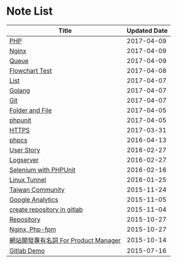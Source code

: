 # Note List
|Title | Updated Date |
|------|------------|
| [PHP](/notes/php.html) | 2017-04-09 |
| [Nginx](/notes/nginx.html) | 2017-04-09 |
| [Queue](/notes/queue.html) | 2017-04-09 |
| [Flowchart Test](/notes/flowchart.html) | 2017-04-08 |
| [List](/notes/lisp.html) | 2017-04-07 |
| [Golang](/notes/golang.html) | 2017-04-07 |
| [Git](/notes/git.html) | 2017-04-07 |
| [Folder and File](/notes/laravel4and5.html) | 2017-04-05 |
| [phpunit](/notes/phpunit.html) | 2017-04-05 |
| [HTTPS](/notes/https.html) | 2017-03-31 |
| [phpcs](/notes/phpcs.html) | 2016-04-13 |
| [User Story](/notes/user-story.html) | 2016-02-27 |
| [Logserver](/notes/elastic-kibana.html) | 2016-02-27 |
| [Selenium with PHPUnit](/notes/selenium_with_phpunit.html) | 2016-02-16 |
| [Linux Tunnel](/notes/linux-tunnel.html) | 2016-01-25 |
| [Taiwan Community](/notes/taiwan-community.html) | 2015-11-24 |
| [Google Analytics](/notes/google-analytics.html) | 2015-11-05 |
| [create repository in gitlab](/notes/movetogitlab.html) | 2015-11-04 |
| [Repository](/notes/repository-pattern.html) | 2015-10-27 |
| [Nginx, Php-fpm](/notes/nginx-php-fpm.html) | 2015-10-27 |
| [網站開發專有名詞 For Product Manager](/notes/web-proper-noun.html) | 2015-10-14 |
| [Gitlab Demo](/notes/gitlab.html) | 2015-07-16 |

